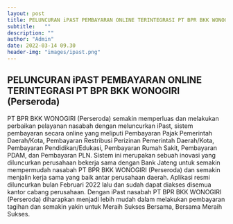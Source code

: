 ```yaml
---
layout: post
title: PELUNCURAN iPAST PEMBAYARAN ONLINE TERINTEGRASI PT BPR BKK WONOGIRI (Perseroda)
subtitle:   ""
description: ""
author: "Admin"
date: 2022-03-14 09.30
header-img: "images/ipast.png"
---
```



## PELUNCURAN iPAST PEMBAYARAN ONLINE TERINTEGRASI PT BPR BKK WONOGIRI (Perseroda) 

PT BPR BKK WONOGIRI (Perseroda) semakin memperluas dan melakukan perbaikan pelayanan nasabah dengan meluncurkan iPast, sistem pembayaran secara online yang meliputi Pembayaran Pajak Pemerintah Daerah/Kota, Pembayaran Restribusi Perizinan Pemerintah Daerah/Kota, Pembayaran Pendidikan/Edukasi, Pembayaran Rumah Sakit, Pembayaran PDAM, dan Pembayaran PLN. Sistem ini merupakan sebuah inovasi yang diluncurkan perusahaan bekerja sama dengan Bank Jateng untuk semakin mempermudah nasabah PT BPR BKK WONOGIRI (Perseroda) dan semakin menjalin kerja sama yang baik antar perusahaan daerah. Aplikasi resmi diluncurkan bulan Februari 2022 lalu dan sudah dapat diakses disemua kantor cabang perusahaan. Dengan iPast nasabah PT BPR BKK WONOGIRI (Perseroda) diharapkan menjadi lebih mudah dalam melakukan pembayaran tagihan dan semakin yakin untuk Meraih Sukses Bersama, Bersama Meraih Sukses. 
